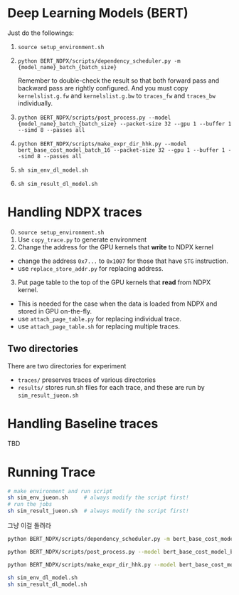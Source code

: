 # Deep Learning Models (BERT)
Just do the followings:
1. `source setup_environment.sh`
2. `python BERT_NDPX/scripts/dependency_scheduler.py -m {model_name}_batch_{batch_size}`

    Remember to double-check the result so that both forward pass and backward pass are rightly configured.
    And you must copy `kernelslist.g.fw` and `kernelslist.g.bw` to `traces_fw` and `traces_bw` individually.
3. `python BERT_NDPX/scripts/post_process.py --model {model_name}_batch_{batch_size} --packet-size 32 --gpu 1 --buffer 1 --simd 8 --passes all`
4. `python BERT_NDPX/scripts/make_expr_dir_hhk.py --model bert_base_cost_model_batch_16 --packet-size 32 --gpu 1 --buffer 1 --simd 8 --passes all`
5. `sh sim_env_dl_model.sh`
6. `sh sim_result_dl_model.sh`

# Handling NDPX traces
0. `source setup_environment.sh`
1. Use `copy_trace.py` to generate environment
2. Change the address for the GPU kernels that **write** to NDPX kernel
  * change the address `0x7...` to `0x1007` for those that have `STG` instruction.
  * use `replace_store_addr.py` for replacing address.
3. Put page table to the top of the GPU kernels that **read** from NDPX kernel.
  * This is needed for the case when the data is loaded from NDPX and stored in GPU on-the-fly.
  * use `attach_page_table.py` for replacing individual trace.
  * use `attach_page_table.sh` for replacing multiple traces.
<!-- 4. You need to generate GPU_1, GPU_2, ... for cases that uses multi-gpu configuration. In that case, use `copy_gpu_folder.py` to copy scheduled `GPU_0` to `GPU_1`, `GPU_2`, ...
  * For specific trace, use `copy_specific_gpu_folder.py`. -->
## Two directories
There are two directories for experiment
 * `traces/` preserves traces of various directories
 * `results/` stores run.sh files for each trace, and these are run by `sim_result_jueon.sh`

# Handling Baseline traces
TBD

# Running Trace
``` bash
# make environment and run script
sh sim_env_jueon.sh     # always modify the script first!
# run the jobs
sh sim_result_jueon.sh  # always modify the script first!
```
그냥 이걸 돌려라
``` bash
python BERT_NDPX/scripts/dependency_scheduler.py -m bert_base_cost_model_batch_16

python BERT_NDPX/scripts/post_process.py --model bert_base_cost_model_batch_16 --packet-size 32 --gpu 1 --buffer 1 --simd 8 --passes all

python BERT_NDPX/scripts/make_expr_dir_hhk.py --model bert_base_cost_model_batch_16 --packet-size 32 --gpu 1 --buffer 1 --simd 8 --passes all

sh sim_env_dl_model.sh
sh sim_result_dl_model.sh
```
